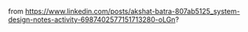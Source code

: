 from https://www.linkedin.com/posts/akshat-batra-807ab5125_system-design-notes-activity-6987402577151713280-oLGn?

